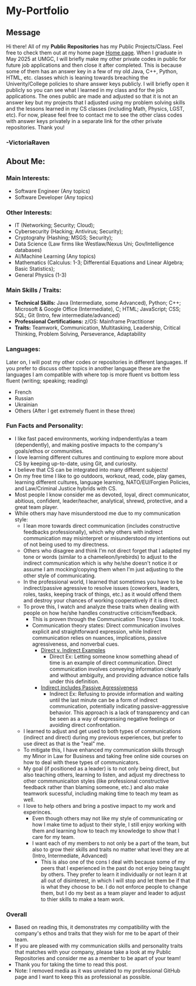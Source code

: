 # My-Portfolio
## Message
Hi there! All of my **Public Repositories** has my Public Projects/Class. Feel free to check them out at my home page [Home page](https://github.com/VictoriaRaven?tab=repositories). When I graduate in May 2025 at UMGC, I will briefly make my other private codes in public for future job applications and then close it after completed. This is because some of them has an answer key in a few of my old Java, C++, Python, HTML, etc. classes which is leaning towards breaching the Univerity/College policies to share answer keys publicly. I will briefly open it publicly so you can see what I learned in my class and for the job applications. The ones public are made and adjusted so that it is not an answer key but my projects that I adjusted using my problem solving skills and the lessons learned in my CS classes (including Math, Physics, LGST, etc). For now, please feel free to contact me to see the other class codes with answer keys privately in a separate link for the other private repositories. Thank you!
### -VictoriaRaven
## About Me:
### Main Interests: 
- Software Engineer (Any topics)
- Software Developer (Any topics)
### Other Interests:
- IT (Networking; Security; Cloud);
- Cybersecurity (Hacking; Antivirus; Security);
- Cryptograhy (Hashing; MSGS; Security);
- Data Science (Law firms like Westlaw/Nexus Uni; Gov/Intelligence databases)
- AI/Machine Learning (Any topics)
- Mathematics (Calculus: 1-3; Differential Equations and Linear Algebra; Basic Statistics);
- General Physics (1-3)
### Main Skills / Traits:
- **Technical Skills:** Java (Intermediate, some Advanced), Python; C++; Microsoft & Google Office (Intermediate), C; HTML; JavaScript;
CSS; SQL; Git (Intro, few intermediate/advanced)
- **Professional Certifications:** z/OS: Mainframe Practitioner
- **Traits:** Teamwork, Communication, Multitasking, Leadership, Critical Thinking, Problem Solving, Perseverance, Adaptability
### Languages:
Later on, I will post my other codes or repositories in different languages. If you prefer to discuss other topics in another language these are the languages I am compatible with where top is more fluent vs bottom less fluent (writing; speaking; reading)
- French 
- Russian
- Ukrainian
- Others (After I get extremely fluent in these three)
### Fun Facts and Personality:
- I like fast paced environments, working indpendently/as a team (dependently), and making postive impacts to the company's goals/ethos or communities.
- I love learning different cultures and continuing to explore more about CS by keeping up-to-date, using Git, and curiosity.
- I believe that CS can be integrated into many different subjects!
- On my free time I like to go outdoors, workout, read, code, play games, learning different cultures, language learning, NATO/EU/Forgien Policies, and Law/Criminal Justice hybrids with CS.
- Most people I know consider me as devoted, loyal, direct communicator, abitious, confident, leader/teacher, analytical, shrewd, protective, and a great team player.
- While others may have misunderstood me due to my communication style:
  - I lean more towards direct communication (includes constructive feedbacks professionally), which why others with indirect communication may misinterpret or misunderstood my intentions out of not being used to my directness.
  - Others who disagree and think I'm not direct forget that I adapted my tone or words (similar to a chameleon/lyrebirds) to adjust to the indirect communication which is why he/she doesn't notice it or assume I am mocking/copying them when I'm just adjusting to the other style of communicating.
  - In the professional world, I learned that sometimes you have to be indirect/passive agressive to resolve issues (coworkers, leaders, roles, tasks, keeping track of things, etc.) as it would offend them and destroy your chances of working cooperatively if it is direct.
  - To prove this, I watch and analyze these traits when dealing with people on how he/she handles constructive criticism/feedback.
    - This is proven through the Communication Theory Class I took.
    - Communication theory states: Direct communication involves explicit and straightforward expression, while Indirect communication relies on nuances, implications, passive agressiveness, and nonverbal cues.
      - [Direct v. Indirect Examples](https://www.indeed.com/career-advice/career-development/direct-communication)
        - Direct Ex: Letting someone know something ahead of time is an example of direct communication. Direct communication involves conveying information clearly and without ambiguity, and providing advance notice falls under this definition. 
      - [Indirect includes Passive Agressiveness](https://www.verywellmind.com/what-is-passive-aggressive-behavior-2795481)
        - Indirect Ex: Refusing to provide information and waiting until the last minute can be a form of indirect communication, potentially indicating passive-aggressive behavior. This approach is a lack of transparency and can be seen as a way of expressing negative feelings or avoiding direct confrontation.
  - I learned to adjust and get used to both types of communications (indirect and direct) during my previous experiences, but prefer to use direct as that is the "real" me.
  - To mitigate this, I have enhanced my communication skills through my Minor in Law for Business and taking free online side courses on how to deal with these types of communicators.
  - My goal (if positioned as a leader) is to not only being direct, but also teaching others, learning to listen, and adjust my directness to other commmunicaiton styles (like professional constructive feedback rather than blaming someone, etc.) and also make teamwork sucessful, including making time to teach my team as well.
  - I love to help others and bring a postive impact to my work and experinces.
    - Even though others may not like my style of communicating or how I make time to adjust to their style, I still enjoy working with them and learning how to teach my knowledge to show that I care for my team.
    - I want each of my members to not only be a part of the team, but also to grow their skills and traits no matter what level they are at (Intro, Intermediate, Advanced)
      - This is also one of the cons I deal with because some of my peers that I experienced in the past do not enjoy being taught by others. They prefer to learn it individually or not learn it at all out of disinterest, in which I will stop and let them be if that is what they choose to be. I do not enforce people to change them, but I do my best as a team player and leader to adjust to thier skills to make a team work.
### Overall
- Based on reading this, it demonstrates my compatibility with the company's ethos and traits that they wish for me to be apart of their team. 
- If you are pleased with my communication skills and personality traits that matches with your company, please take a look at my Public Repositories and consider me as a member to be apart of your team!
- Thank you for taking the time to read this post.
- Note: I removed media as it was unrelated to my professional GitHub page and I want to keep this as professional as possible.


